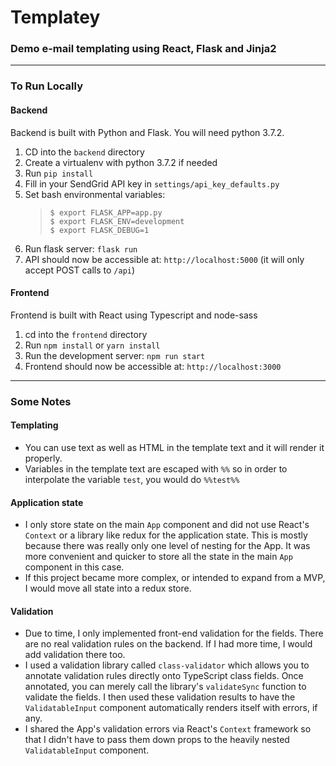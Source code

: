 # Templatey
### Demo e-mail templating using React, Flask and Jinja2

---

### To Run Locally

#### Backend
Backend is built with Python and Flask.  You will need python 3.7.2.

1. CD into the `backend` directory
1. Create a virtualenv with python 3.7.2 if needed
1. Run `pip install`
1. Fill in your SendGrid API key in `settings/api_key_defaults.py`
1. Set bash environmental variables:
    > `$ export FLASK_APP=app.py`<br>
    `$ export FLASK_ENV=development`<br>
    `$ export FLASK_DEBUG=1`<br>
1. Run flask server: `flask run`
1. API should now be accessible at: `http://localhost:5000` (it will only accept POST calls to `/api`)

#### Frontend
Frontend is built with React using Typescript and node-sass

1. cd into the `frontend` directory
1. Run `npm install` or `yarn install`
1. Run the development server: `npm run start`
1. Frontend should now be accessible at: `http://localhost:3000`

---

### Some Notes

#### Templating
* You can use text as well as HTML in the template text and it will render it properly.
* Variables in the template text are escaped with `%%` so in order to interpolate the variable `test`, you
would do `%%test%%`


#### Application state
* I only store state on the main `App` component and did not use React's `Context` or a library like redux for the application state.  This is mostly because there was really only one level of nesting for the App.
It was more convenient and quicker to store all the state in the main `App` component in this case.  
* If this project became more complex, or intended to expand from a MVP,
I would move all state into a redux store.


#### Validation

* Due to time, I only implemented front-end validation for the fields.  There are no real validation rules
on the backend.  If I had more time, I would add validation there too.
* I used a validation library called `class-validator` which allows you to annotate validation rules 
directly onto TypeScript class fields.  Once annotated, you can merely call the library's `validateSync` function
to validate the fields.  I then used these validation results to have the `ValidatableInput` component automatically renders
itself with errors, if any.
* I shared the App's validation errors via React's `Context` framework so that I didn't have to pass them down props to the heavily nested `ValidatableInput` component.



